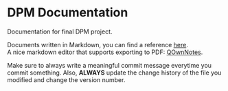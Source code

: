 # DPM Documentation
Documentation for final DPM project.

Documents written in Markdown, you can find a reference [here](https://en.support.wordpress.com/markdown-quick-reference/).  
A nice markdown editor that supports exporting to PDF: [QOwnNotes](http://www.qownnotes.org/).

Make sure to always write a meaningful commit message everytime you commit something. Also, **ALWAYS** update the change history of the file you modified and change the version number.


